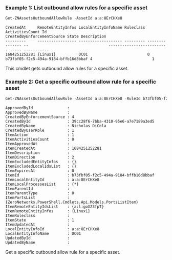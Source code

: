 ### Example 1: List outbound allow rules for a specific asset
```powershell
Get-ZNAssetsOutboundAllowRule -AssetId a:a:8ErCHXe8
```

```output
CreatedAt     RemoteEntityInfos LocalEntityInfoName Ruleclass ActivitiesCount Id                                   CreatedByEnforcementSource State Description
---------     ----------------- ------------------- --------- --------------- --                                   -------------------------- ----- -----------
1684251252281 {Linux1}          DC01                          0               b73fbf05-f2c5-494a-9184-bffb16d8bbaf 4                          1   
```

This cmdlet gets outbound allow rules for a specific asset.

### Example 2: Get a specific outbound allow rule for a specific asset
```powershell
Get-ZNAssetsOutboundAllowRule -AssetId a:a:8ErCHXe8 -RuleId b73fbf05-f2c5-494a-9184-bffb16d8bbaf
```

```output
ApprovedById               : 
ApprovedByName             : 
CreatedByEnforcementSource : 4
CreatedById                : 39cc28f6-7bba-4310-95e6-a7e7189a3ed5
CreatedByName              : Nicholas DiCola
CreatedByUserRole          : 1
ItemAction                 : 1
ItemActivitiesCount        : 0
ItemApprovedAt             : 
ItemCreatedAt              : 1684251252281
ItemDescription            : 
ItemDirection              : 2
ItemExcludedEntityInfos    : {}
ItemExcludedLocalIdsList   : {}
ItemExpiresAt              : 0
ItemId                     : b73fbf05-f2c5-494a-9184-bffb16d8bbaf
ItemLocalEntityId          : a:a:8ErCHXe8
ItemLocalProcessesList     : {*}
ItemParentId               : 
ItemParentType             : 0
ItemPortsList              : {ZeroNetworks.PowerShell.Cmdlets.Api.Models.PortsListItem}
ItemRemoteEntityIdsList    : {a:l:goXZ3fpT}
ItemRemoteEntityInfos      : {Linux1}
ItemRuleclass              : 
ItemState                  : 1
ItemUpdatedAt              : 
LocalEntityInfoId          : a:a:8ErCHXe8
LocalEntityInfoName        : DC01
UpdatedById                : 
UpdatedByName              : 
```

Get a specific outbound allow rule for a specific asset.

